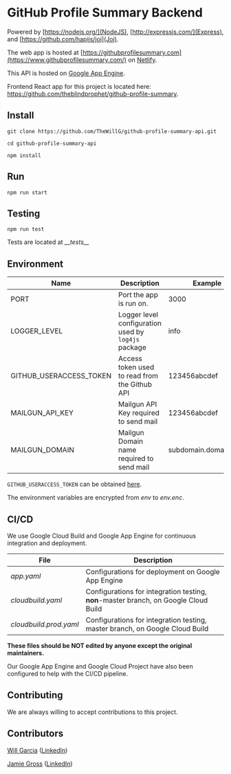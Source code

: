 # GitHub Profile Summary Backend
Powered by [https://nodejs.org/](NodeJS), [http://expressjs.com/](Express), and [https://github.com/hapijs/joi](Joi).

The web app is hosted at [https://githubprofilesummary.com](https://www.githubprofilesummary.com/) on [Netlify](https://www.netlify.com/).

This API is hosted on [Google App Engine](https://cloud.google.com/appengine/).

Frontend React app for this project is located here: https://github.com/theblindprophet/github-profile-summary.

## Install

`git clone https://github.com/TheWillG/github-profile-summary-api.git`

`cd github-profile-summary-api`

`npm install`

## Run

`npm run start`

## Testing

`npm run test`

Tests are located at *\_\_tests__*

## Environment

| Name | Description | Example |
|------|-------------|--------|
| PORT | Port the app is run on. | 3000 |
| LOGGER_LEVEL | Logger level configuration used by `log4js` package | info |
| GITHUB_USERACCESS_TOKEN | Access token used to read from the Github API | 123456abcdef
| MAILGUN_API_KEY | Mailgun API Key required to send mail | 123456abcdef
| MAILGUN_DOMAIN | Mailgun Domain name required to send mail | subdomain.domain.com

`GITHUB_USERACCESS_TOKEN` can be obtained [here](https://help.github.com/articles/creating-a-personal-access-token-for-the-command-line/).

The environment variables are encrypted from *env* to *env.enc*.

## CI/CD

We use Google Cloud Build and Google App Engine for continuous integration and deployment.

| File | Description |
|------|-------------|
| *app.yaml* | Configurations for deployment on Google App Engine |
| *cloudbuild.yaml* | Configurations for integration testing, **non**-master branch, on Google Cloud Build |
| *cloudbuild.prod.yaml* | Configurations for integration testing, master branch, on Google Cloud Build |

**These files should be NOT edited by anyone except the original maintainers.**

Our Google App Engine and Google Cloud Project have also been configured to help with the CI/CD pipeline.

## Contributing

We are always willing to accept contributions to this project.

## Contributors

[Will Garcia](https://github.com/thewillg/) ([LinkedIn](https://www.linkedin.com/in/thewillg/))

[Jamie Gross](https://github.com/theblindprophet/) ([LinkedIn](https://www.linkedin.com/in/james-l-gross/))
